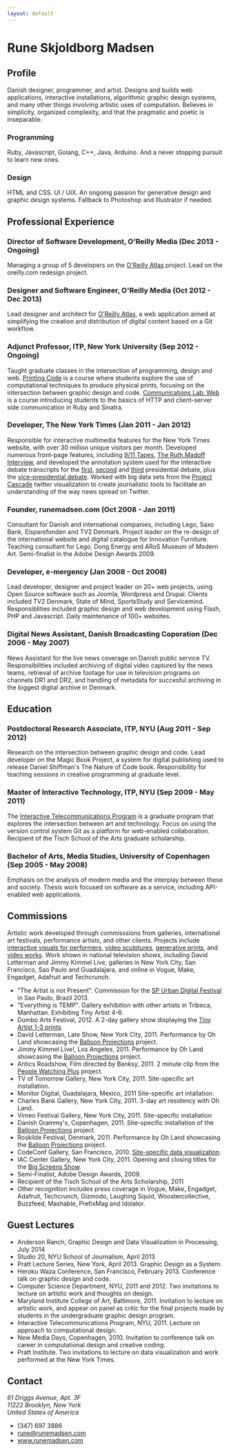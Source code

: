 ```yaml
---
layout: default
---
```


Rune Skjoldborg Madsen
======================

## Profile

Danish designer, programmer, and artist. Designs and builds web applications, interactive installations, algorithmic graphic design systems, and many other things involving artistic uses of computation. Believes in simplicity, organized complexity, and that the pragmatic and poetic is inseparable.

### Programming

Ruby, Javascript, Golang, C++, Java, Arduino. And a never stopping pursuit to learn new ones.

### Design

HTML and CSS. UI / UIX. An ongoing passion for generative design and graphic design systems. Fallback to Photoshop and Illustrator if needed.

## Professional Experience

### Director of Software Development, O'Reilly Media (Dec 2013 - Ongoing)

Managing a group of 5 developers on the [O'Reilly Atlas](https://atlas.oreilly.com) project. Lead on the oreilly.com redesign project.

### Designer and Software Engineer, O'Reilly Media (Oct 2012 - Dec 2013)

Lead designer and architect for [O'Reilly Atlas](https://atlas.oreilly.com), a web application aimed at simplifying the creation and distribution of digital content based on a Git workflow.

### Adjunct Professor, ITP, New York University (Sep 2012 - Ongoing)

Taught graduate classes in the intersection of programming, design and web. [Printing Code](http://printingcode.runemadsen.com) is a course where students explore the use of computational techniques to produce physical prints, focusing on the intersection between graphic design and code. [Communications Lab: Web](https://github.com/ITPNYU/CommLabWeb) is a course introducing students to the basics of HTTP and client-server side communication in Ruby and Sinatra.

### Developer, The New York Times (Jan 2011 - Jan 2012)

Responsible for interactive multimedia features for the New York Times website, with over 30 million unique visitors per month. Developed numerous front-page features, including [9/11 Tapes](http://nyti.ms/TCUA9q), [The Ruth Madoff Interview](http://nyti.ms/WUTYSD), and developed the annotation system used for the interactive debate transcripts for the [first](http://nyti.ms/UhQVMP), [second](http://nyti.ms/Xvteam) and [third](http://nyti.ms/TqkayG) presidential debate, plus the [vice-presidential debate](http://nyti.ms/UhR3ff). Worked with big data sets from the [Project Cascade](http://bit.ly/QzgOMw) twitter visualization to create journalistic tools to facilitate an understanding of the way news spread on Twitter.

### Founder, runemadsen.com (Oct 2008 - Jan 2011)

Consultant for Danish and international companies, including Lego, Saxo Bank, Elsparefonden and TV2 Denmark. Project leader on the re-design of the international website and digital catalogue for Innovation Furniture. Teaching consultant for Lego, Dong Energy and ARoS Museum of Modern Art. Semi-finalist in the Adobe Design Awards 2009.

### Developer, e-mergency (Jan 2008  - Oct 2008)

Lead developer, designer and project leader on 20+ web projects, using Open Source software such as Joomla, Wordpress and Drupal. Clients included TV2 Denmark, State of Mind, SportsStudy and Servicemind. Responsiblities included graphic design and web development using Flash, PHP and Javascript. Daily maintenance of 100+ websites.

### Digital News Assistant, Danish Broadcasting Coporation (Dec 2006 - May 2007)

News Assistant for the live news coverage on Danish public service TV. Responsibilities included archiving of digital video captured by the news teams, retrieval of archive footage for use in television programs on channels DR1 and DR2, and handling of metadata for succesful archiving in the biggest digital archive in Denmark.


## Education

### Postdoctoral Research Associate, ITP, NYU (Aug 2011 - Sep 2012)

Research on the intersection between graphic design and code. Lead developer on the Magic Book Project, a system for digital publishing used to release Daniel Shiffman's The Nature of Code book. Responsibility for teaching sessions in creative programming at graduate level. 

### Master of Interactive Technology, ITP, NYU (Sep 2009 - May 2011)

The [Interactive Telecommunications Program](http://itp.nyu.edu) is a graduate program that explores the intersection between art and technology. Focus on using the version control system Git as a platform for web-enabled collaboration. Recipient of the Tisch School of the Arts graduate scholarship.

### Bachelor of Arts, Media Studies, University of Copenhagen (Sep 2005 - May 2008)

Emphasis on the analysis of modern media and the interplay between these and society. Thesis work focused on software as a service, including API-enabled web applications.


## Commissions

Artistic work developed through commisssions from galleries, international art festivals, performance artists, and other clients. Projects include [interactive visuals for performers](http://bit.ly/UhSUke), [video sculptures](http://bit.ly/TUdJWF), [generative prints](http://bit.ly/TqoePt), and [video works](http://bit.ly/W1YpEY). Work shown in national television shows, including David Letterman and Jimmy Kimmel Live, galleries in New York City, San Francisco, Sao Paulo and Guadalajara, and online in Vogue, Make, Engadget, Adafruit and Techcrunch.

* "The Artist is not Present". Commission for the <a href="http://spurban.com.br/">SP Urban Digital Festival</a> in Sao Paulo, Brazil 2013.
* "Everything is TEMP". Gallery exhibition with other artists in Tribeca, Manhattan. Exhibiting Tiny Artist 4-6.
* Dumbo Arts Festival, 2012. A 2-day gallery show displaying the <a href="http://bit.ly/TqoePt">Tiny Artist 1-3 prints</a>.
* David Letterman, Late Show, New York City, 2011. Performance by Oh Land showcasing the <a href="
  http://bit.ly/UhSUke">Balloon Projections</a> project.
* Jimmy Kimmel Live!, Los Angeles, 2011. Performance by Oh Land showcasing the <a href="http://bit.ly/UhSUke">Balloon Projections</a> project.
* Antics Roadshow, Film directed by Banksy, 2011. 2 minute clip from the <a href="http://bit.ly/W1YpEY">People Watching Plus</a> project.
* TV of Tomorrow Gallery, New York City, 2011. Site-specific art installation.
* Monitor Digital, Guadalajara, Mexico, 2011 Site-specific art intallation.
* Charles Bank Gallery, New York City, 2011. 3-day art residency with Oh Land.
* Vimeo Festival Gallery, New York City, 2011. Site-specific installation
* Danish Grammy's, Copenhagen, 2011. Site-specific installation of the <a href="http://bit.ly/UhSUke">Balloon Projections</a> project.
* Roskilde Festival, Denmark, 2011. Performance by Oh Land showcasing the <a href="http://bit.ly/UhSUke">Balloon Projections</a> project.
* CodeConf Gallery, San Francisco, 2010. <a href="http://bit.ly/TD2fEG">Site-specific data visualization</a>.
* IAC Center Gallery, New York City, 2011. Opening and closing titles for the <a href="http://bit.ly/UhZgQA">Big Screens Show</a>.
* Semi-Finalist, Adobe Design Awards, 2009.
* Recipient of the Tisch School of the Arts Scholarship, 2011
* Other recognition includes press coverage in Vogue, Make, Engadget, Adafruit, Techcrunch, Gizmodo, Laughing Squid, Woostercollective, Buzzfeed, Mashable, PrefixMag and Idolator.


## Guest Lectures

* Anderson Ranch, Graphic Design and Data Visualization in Processing, July 2014
* Studio 20, NYU School of Journalism, April 2013
* Pratt Lecture Series, New York, April 2013. Graphic Design as a System.
* Heroku Waza Conference, San Francisco, February 2013. Conference talk on graphic design and code.
* Computer Science Department, NYU, 2011 and 2012. Two invitations to lecture on artistic work and thoughts on design.
* Maryland Institute College of Art, Baltimore, 2011. Invitation to lecture on artistic work, and appear on panel as critic for the final projects made by students in the undergraduate graphic design program.
* Interactive Telecommunications Program, NYU, 2011. Lecture on approach to computational design.
* New Media Days, Copenhagen, 2010. Invitation to conference talk on career in computational design and creative coding.
* Pratt Institute. Two invitations to lecture on data visualization and work performed at the New York Times.

## Contact

<address>
  61 Driggs Avenue, Apt. 3F<br />
  11222 Brooklyn, New York<br />
  United States of America
</address>

* (347) 697 3886
* rune@runemadsen.com
* www.runemadsen.com